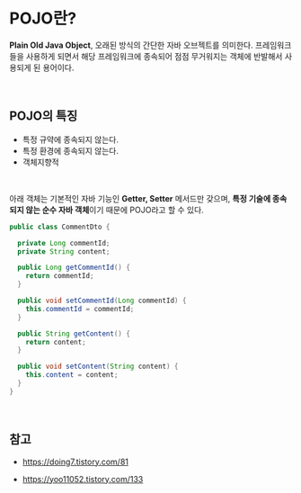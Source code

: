 # POJO란?

**Plain Old Java Object**, 오래된 방식의 간단한 자바 오브젝트를 의미한다.
프레임워크들을 사용하게 되면서 해당 프레임워크에 종속되어 점점 무거워지는 객체에 반발해서 사용되게 된 용어이다.

<br>

## POJO의 특징

- 특정 규약에 종속되지 않는다.
- 특정 환경에 종속되지 않는다.
- 객체지향적

<br>

아래 객체는 기본적인 자바 기능인 **Getter, Setter** 메서드만 갖으며,
**특정 기술에 종속되지 않는 순수 자바 객체**이기 때문에 POJO라고 할 수 있다.

```java
public class CommentDto {

  private Long commentId;
  private String content;

  public Long getCommentId() {
    return commentId;
  }

  public void setCommentId(Long commentId) {
    this.commentId = commentId;
  }

  public String getContent() {
    return content;
  }

  public void setContent(String content) {
    this.content = content;
  }
}
```

<br>

## 참고

- https://doing7.tistory.com/81

- https://yoo11052.tistory.com/133
